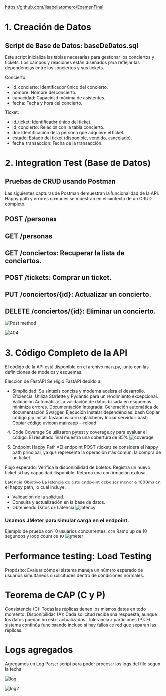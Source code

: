 https://github.com/iisabellaromero/ExamenFinal

# 1.  Creación de Datos
## Script de Base de Datos: baseDeDatos.sql
Este script inicializa las tablas necesarias para gestionar los conciertos y tickets. Los campos y relaciones están diseñados para reflejar las dependencias entre los conciertos y sus tickets.


Concierto:

- id_concierto: Identificador único del concierto.
- nombre: Nombre del concierto.
- capacidad: Capacidad máxima de asistentes.
- fecha: Fecha y hora del concierto.

Ticket:

- id_ticket: Identificador único del ticket.
- id_concierto: Relación con la tabla concierto.
- dni: Identificación de la persona que adquiere el ticket.
- estado: Estado del ticket (disponible, vendido, cancelado).
- fecha_transaccion: Fecha de la transacción.


# 2. Integration Test (Base de Datos)
## Pruebas de CRUD usando Postman
Las siguientes capturas de Postman demuestran la funcionalidad de la API. Happy path y errores comunes se muestran en el contexto de un CRUD completo.

## POST /personas 

## GET /personas

## GET /conciertos: Recuperar la lista de conciertos.

## POST /tickets: Comprar un ticket.

## PUT /conciertos/{id}: Actualizar un concierto.

## DELETE /conciertos/{id}: Eliminar un concierto.

![Post method](https://github.com/iisabellaromero/ExamenFinal/tree/main/images/post.png "Post")

![404](https://github.com/iisabellaromero/ExamenFinal/tree/main/images/404.png "404")




# 3. Código Completo de la API

El código de la API está disponible en el archivo main.py, junto con las definiciones de modelos y esquemas.

Elección de FastAPI
Se eligió FastAPI debido a:

- Simplicidad: Su sintaxis concisa y moderna acelera el desarrollo.
Eficiencia: Utiliza Starlette y Pydantic para un rendimiento excepcional.
Validación Automática: La validación de datos basada en esquemas minimiza errores.
Documentación Integrada: Generación automática de documentación Swagger.
Ejecución
Instalar dependencias:
bash
Copiar código
pip install fastapi uvicorn sqlalchemy
Iniciar servidor:
bash
Copiar código
uvicorn main:app --reload



4. Code Coverage
Se utilizaron pytest y coverage.py para evaluar el código. El resultado final muestra una cobertura de 85% 
![coverage](https://github.com/iisabellaromero/ExamenFinal/tree/main/images/coverage.png "Coverage")




5. Endpoint Happy Path
=El endpoint POST /tickets se considera el happy path principal, ya que representa la operación más común: la compra de un ticket.

Flujo esperado:
Verifica la disponibilidad de boletos.
Registra un nuevo ticket si hay capacidad disponible.
Retorna una confirmación exitosa.

Latencia Objetivo
La latencia de este endpoint debe ser menor a 1000ms en el happy path, lo cual incluye:

- Validación de la solicitud.
- Consulta y actualización en la base de datos.
- Obteniendo Datos de Latencia
![latency](https://github.com/iisabellaromero/ExamenFinal/tree/main/images/latency.png "latency")

### Usamos JMeter para simular carga en el endpoint.
Ejemplo de prueba con 10 usuarios concurrentes, con Ramp up de 10 segundos y loop count de 10 
![jmeter](https://github.com/iisabellaromero/ExamenFinal/tree/main/images/jmeter2.png "jmeter")


# Performance testing: Load Testing
Propósito: Evaluar cómo el sistema maneja un número esperado de usuarios simultáneos o solicitudes dentro de condiciones normales.

# Teorema de CAP (C y P)
Consistencia (C): Todas las réplicas tienen los mismos datos en todo momento.
Disponibilidad (A): Cada solicitud recibe una respuesta, aunque los datos puedan no estar actualizados.
Tolerancia a particiones (P): El sistema continúa funcionando incluso si hay fallos de red que separan las réplicas.

# Logs agregados

Agregamos un Log Parser script para poder procesar los logs del file segun la fecha

![log](https://github.com/iisabellaromero/ExamenFinal/tree/main/images/logfile.png "log file")

![log2](https://github.com/iisabellaromero/ExamenFinal/tree/main/images/logparser.png "log parser results")
